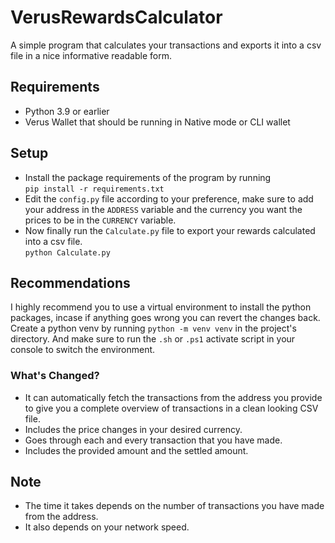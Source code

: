 # VerusRewardsCalculator

A simple program that calculates your transactions and exports it into a csv file in a nice informative readable form.

## Requirements

* Python 3.9 or earlier
* Verus Wallet that should be running in Native mode or CLI wallet

## Setup

- Install the package requirements of the program by running \
  ```pip install -r requirements.txt``` 
- Edit the ``config.py`` file according to your preference, make sure to add your address in the ``ADDRESS`` variable and the currency you want the prices to be in the ``CURRENCY`` variable.
- Now finally run the ``Calculate.py`` file to export your rewards calculated into a csv file. \
  ```python Calculate.py``` 

## Recommendations

I highly recommend you to use a virtual environment to install the python packages, incase if anything goes wrong you can revert the changes back. \
Create a python venv by running ```python -m venv venv``` in the project's directory. And make sure to run the ``.sh`` or ``.ps1`` activate script in your console to switch the environment.

### What's Changed?
- It can automatically fetch the transactions from the address you provide to give you a complete overview of transactions in a clean looking CSV file.
- Includes the price changes in your desired currency.
- Goes through each and every transaction that you have made.
- Includes the provided amount and the settled amount.

## Note
- The time it takes depends on the number of transactions you have made from the address.
- It also depends on your network speed.
